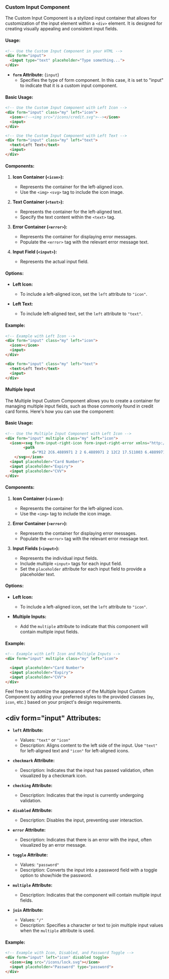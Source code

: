 
### Custom Input Component

The Custom Input Component is a stylized input container that allows for customization of the input element within a `<div>` element. It is designed for creating visually appealing and consistent input fields.

#### Usage:

```html
<!-- Use the Custom Input Component in your HTML -->
<div form="input">
  <input type="text" placeholder="Type something...">
</div>
```
- **`form` Attribute:** (`input`)
  - Specifies the type of form component. In this case, it is set to "input" to indicate that it is a custom input component.

#### Basic Usage:

```html
<!-- Use the Custom Input Component with Left Icon -->
<div form="input" class="my" left="icon">
  <icon><!--<img src="/icons/credit.svg">--></icon>
  <input>
</div>

<!-- Use the Custom Input Component with Left Text -->
<div form="input" class="my" left="text">
  <text>Left Text</text>
  <input>
</div>
```

#### Components:

1. **Icon Container (`<icon>`):**
   - Represents the container for the left-aligned icon.
   - Use the `<img>` `<svg>` tag to include the icon image.

2. **Text Container (`<text>`):**
   - Represents the container for the left-aligned text.
   - Specify the text content within the `<text>` tag.

3. **Error Container (`<error>`):**
   - Represents the container for displaying error messages.
   - Populate the `<error>` tag with the relevant error message text.

4. **Input Field (`<input>`):**
   - Represents the actual input field.

#### Options:

- **Left Icon:**
  - To include a left-aligned icon, set the `left` attribute to `"icon"`.

- **Left Text:**
  - To include left-aligned text, set the `left` attribute to `"text"`.

#### Example:

```html
<!-- Example with Left Icon -->
<div form="input" class="my" left="icon">
  <icon></icon>
  <input>
</div>

<div form="input" class="my" left="text">
  <text>Left Text</text>
  <input>
</div>
```

#### Multiple Input

The Multiple Input Custom Component allows you to create a container for managing multiple input fields, such as those commonly found in credit card forms. Here's how you can use the component:

#### Basic Usage:

```html
<!-- Use the Multiple Input Component with Left Icon -->
<div form="input" multiple class="my" left="icon">
  <icon><svg form-input-right-icon form-input-right-error xmlns="http://www.w3.org/2000/svg" viewBox="0 0 24 24">
        <path
            d="M12 2C6.4889971 2 2 6.4889971 2 12C2 17.511003 6.4889971 22 12 22C17.511003 22 22 17.511003 22 12C22 6.4889971 17.511003 2 12 2 z M 12 4C16.430123 4 20 7.5698774 20 12C20 16.430123 16.430123 20 12 20C7.5698774 20 4 16.430123 4 12C4 7.5698774 7.5698774 4 12 4 z M 11 7L11 9L13 9L13 7L11 7 z M 11 11L11 17L13 17L13 11L11 11 z" />
    </svg></icon>
  <input placeholder="Card Number">
  <input placeholder="Expiry">
  <input placeholder="CVV">
</div>
```

#### Components:

1. **Icon Container (`<icon>`):**
   - Represents the container for the left-aligned icon.
   - Use the `<img>` tag to include the icon image.

2. **Error Container (`<error>`):**
   - Represents the container for displaying error messages.
   - Populate the `<error>` tag with the relevant error message text.

3. **Input Fields (`<input>`):**
   - Represents the individual input fields.
   - Include multiple `<input>` tags for each input field.
   - Set the `placeholder` attribute for each input field to provide a placeholder text.

#### Options:

- **Left Icon:**
  - To include a left-aligned icon, set the `left` attribute to `"icon"`.

- **Multiple Inputs:**
  - Add the `multiple` attribute to indicate that this component will contain multiple input fields.

#### Example:

```html
<!-- Example with Left Icon and Multiple Inputs -->
<div form="input" multiple class="my" left="icon">

  <input placeholder="Card Number">
  <input placeholder="Expiry">
  <input placeholder="CVV">
</div>
```

Feel free to customize the appearance of the Multiple Input Custom Component by adding your preferred styles to the provided classes (`my`, `icon`, etc.) based on your project's design requirements.

## <div form="input" Attributes:

- **`left` Attribute:**
  - Values: `"text"` or `"icon"`
  - Description: Aligns content to the left side of the input. Use `"text"` for left-aligned text and `"icon"` for left-aligned icons.

- **`checkmark` Attribute:**
  - Description: Indicates that the input has passed validation, often visualized by a checkmark icon.

- **`checking` Attribute:**
  - Description: Indicates that the input is currently undergoing validation.

- **`disabled` Attribute:**
  - Description: Disables the input, preventing user interaction.

- **`error` Attribute:**
  - Description: Indicates that there is an error with the input, often visualized by an error message.

- **`toggle` Attribute:**
  - Values: `"password"`
  - Description: Converts the input into a password field with a toggle option to show/hide the password.

- **`multiple` Attribute:**
  - Description: Indicates that the component will contain multiple input fields.

- **`join` Attribute:**
  - Values: `"/"`
  - Description: Specifies a character or text to join multiple input values when the `multiple` attribute is used.

#### Example:

```html
<!-- Example with Icon, Disabled, and Password Toggle -->
<div form="input" left="icon" disabled toggle>
  <icon><img src="/icons/lock.svg"></icon>
  <input placeholder="Password" type="password">
</div>
```
